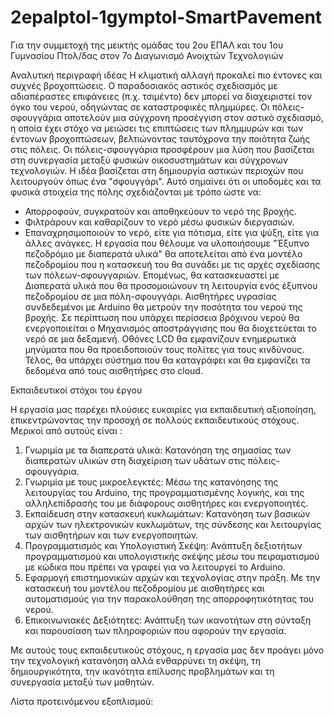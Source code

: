 # 2epalptol-1gymptol-SmartPavement
Για την συμμετοχή της μεικτής ομάδας του 2ου ΕΠΑΛ και του 1ου Γυμνασίου Πτολ/δας στον 7ο Διαγωνισμό Ανοιχτών Τεχνολογιών

Αναλυτική περιγραφή ιδέας
Η κλιματική αλλαγή προκαλεί πιο έντονες και συχνές βροχοπτώσεις. Ο παραδοσιακός αστικός σχεδιασμός με αδιαπέραστες επιφάνειες (π.χ. τσιμέντο) δεν μπορεί να διαχειριστεί τον όγκο του νερού, οδηγώντας σε καταστροφικές πλημμύρες. 
Οι πόλεις-σφουγγάρια αποτελούν μια σύγχρονη προσέγγιση στον αστικό σχεδιασμό, η οποία έχει στόχο να μειώσει τις επιπτώσεις των πλημμυρών και των έντονων βροχοπτώσεων, βελτιώνοντας ταυτόχρονα την ποιότητα ζωής στις πόλεις. Οι πόλεις-σφουγγάρια προσφέρουν μια λύση που βασίζεται στη συνεργασία μεταξύ φυσικών οικοσυστημάτων και σύγχρονων τεχνολογιών. 
Η ιδέα βασίζεται στη δημιουργία αστικών περιοχών που λειτουργούν όπως ένα "σφουγγάρι". Αυτό σημαίνει ότι οι υποδομές και τα φυσικά στοιχεία της πόλης σχεδιάζονται με τρόπο ώστε να:
- Απορροφούν, συγκρατούν και αποθηκεύουν το νερό της βροχής.
- Φιλτράρουν και καθαρίζουν το νερό μέσω φυσικών διεργασιών.
- Επαναχρησιμοποιούν το νερό, είτε για πότισμα, είτε για ψύξη, είτε για άλλες ανάγκες.
Η εργασία που θέλουμε να υλοποιήσουμε "Έξυπνο πεζοδρόμιο με διαπερατά υλικά" θα αποτελείται από ένα μοντέλο πεζοδρομίου που η κατασκευή του θα συνάδει με τις αρχές σχεδίασης των πόλεων-σφουγγαριών. Επομένως, θα κατασκευαστεί με Διαπερατά υλικά που θα προσομοιώνουν τη λειτουργία ενός έξυπνου πεζοδρομίου σε μια πόλη-σφουγγάρι. Αισθητήρες υγρασίας συνδεδεμένοι με Arduino θα μετρούν την ποσότητα του νερού της βροχής. Σε περίπτωση που υπάρχει περίσσεια βρόχινου νερού θα ενεργοποιείται ο Μηχανισμός αποστράγγισης που θα διοχετεύεται το νερό σε μια δεξαμενή. Οθόνες LCD θα εμφανίζουν ενημερωτικά μηνύματα που θα προειδοποιούν τους πολίτες για τους κινδύνους. Τέλος, θα υπάρχει σύστημα που θα καταγράφει και θα εμφανίζει τα δεδομένα από τους αισθητήρες στο cloud.

Εκπαιδευτικοί στόχοι του έργου

Η εργασία μας παρέχει πλούσιες ευκαιρίες για εκπαιδευτική αξιοποίηση, επικεντρώνοντας την προσοχή σε πολλούς εκπαιδευτικούς στόχους. Μερικοί από αυτούς είναι :
1) Γνωριμία με τα διαπερατά υλικά: Κατανόηση της σημασίας των διαπερατών υλικών στη διαχείριση των υδάτων στις πόλεις-σφουγγάρια.
2) Γνωριμία με τους μικροελεγκτές: Μέσω της κατανόησης της λειτουργίας του Arduino, της προγραμματισμένης λογικής, και της αλληλεπίδρασής του με διάφορους αισθητήρες και ενεργοποιητές.
3) Εκπαίδευση στην κατασκευή κυκλωμάτων: Κατανόηση των βασικών αρχών των ηλεκτρονικών κυκλωμάτων, της σύνδεσης και λειτουργίας των αισθητήρων και των ενεργοποιητών.
4) Προγραμματισμός και Υπολογιστική Σκέψη: Ανάπτυξη δεξιοτήτων προγραμματισμού και υπολογιστικής σκέψης μέσω του πειραματισμού με κώδικα που πρέπει να γραφεί για να λειτουργεί το Arduino.
5) Εφαρμογή επιστημονικών αρχών και τεχνολογίας στην πράξη. Με την κατασκευή του μοντέλου πεζοδρομίου με αισθητήρες και αυτοματισμούς για την παρακολούθηση της απορροφητικότητας του νερού.
6) Επικοινωνιακές Δεξιότητες: Ανάπτυξη των ικανοτήτων στη σύνταξη και παρουσίαση των πληροφοριών που αφορούν την εργασία.
   
Με αυτούς τους εκπαιδευτικούς στόχους, η εργασία μας δεν προάγει μόνο την τεχνολογική κατανόηση αλλά ενθαρρύνει τη σκέψη, τη δημιουργικότητα, την ικανότητα επίλυσης προβλημάτων και τη συνεργασία μεταξύ των μαθητών.

Λίστα προτεινόμενου εξοπλισμού:
